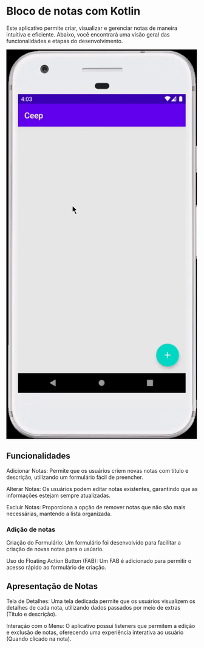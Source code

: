 # Bloco de notas com Kotlin

Este aplicativo permite criar, visualizar e gerenciar notas de maneira intuitiva e eficiente. Abaixo, você encontrará uma visão geral das funcionalidades e etapas do desenvolvimento.

![](Ceep-live-Android-Kotlin-master/assets/ceep-app.gif)


## Funcionalidades
Adicionar Notas: Permite que os usuários criem novas notas com título e descrição, utilizando um formulário fácil de preencher.

Alterar Notas: Os usuários podem editar notas existentes, garantindo que as informações estejam sempre atualizadas.

Excluir Notas: Proporciona a opção de remover notas que não são mais necessárias, mantendo a lista organizada.



### Adição de notas

Criação do Formulário: Um formulário foi desenvolvido para facilitar a criação de novas notas para o usúario.

Uso do Floating Action Button (FAB): Um FAB é adicionado para permitir o acesso rápido ao formulário de criação.

## Apresentação de Notas
Tela de Detalhes: Uma tela dedicada permite que os usuários visualizem os detalhes de cada nota, utilizando dados passados por meio de extras (Título e descrição).

Interação com o Menu: O aplicativo possui listeners que permitem a edição e exclusão de notas, oferecendo uma experiência interativa ao usuário (Quando clicado na nota).
